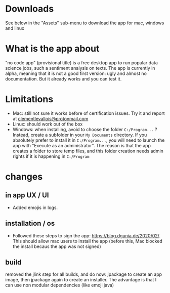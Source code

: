 # Downloads
See below in the "Assets" sub-menu to download the app for mac, windows and linux

# What is the app about
"no code app" (provisional title) is a free desktop app to run popular data science jobs, such a sentiment analysis on texts. The app is currently in alpha, meaning that it is not a good first version: ugly and almost no documentation. But it already works and you can test it.

# Limitations
- Mac: still not sure it works before of certification issues. Try it and report at clementlevallois@protonmail.com
- Linux: should work out of the box
- Windows: when installing, avoid to choose the folder `C:/Program...` ? Instead, create a subfolder in your `My Documents` directory. If you absolutely prefer to install it in `C:/Program...`, you will need to launch the app with "Execute as an administrator". The reason is that the app creates a folder to store temp files, and this folder creation needs admin rights if it is happening in `C:/Program`

# changes

## in app UX / UI
- Added emojis in logs.

## installation / os
- Followed these steps to sign the app: https://blog.dgunia.de/2020/02/. This should allow mac users to install the app (before this, Mac blocked the install becaus the app was not signed)

## build
removed the jlink step for all builds, and do now: jpackage to create an app image, then jpackage again to create an installer. The advantage is that I can use non modular dependencies (like emoji java)
